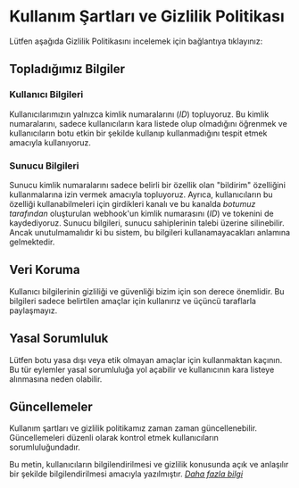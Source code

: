 # Kullanım Şartları ve Gizlilik Politikası
Lütfen aşağıda Gizlilik Politikasını incelemek için bağlantıya tıklayınız:

## Topladığımız Bilgiler
### Kullanıcı Bilgileri
Kullanıcılarımızın yalnızca kimlik numaralarını (*ID*) topluyoruz. Bu kimlik numaralarını, sadece kullanıcıların kara listede olup olmadığını öğrenmek ve kullanıcıların botu etkin bir şekilde kullanıp kullanmadığını tespit etmek amacıyla kullanıyoruz.

### Sunucu Bilgileri
Sunucu kimlik numaralarını sadece belirli bir özellik olan "bildirim" özelliğini kullanmalarına izin vermek amacıyla topluyoruz. Ayrıca, kullanıcıların bu özelliği kullanabilmeleri için girdikleri kanalı ve bu kanalda *botumuz tarafından* oluşturulan webhook'un kimlik numarasını (*ID*) ve tokenini de kaydediyoruz. Sunucu bilgileri, sunucu sahiplerinin talebi üzerine silinebilir. Ancak unutulmamalıdır ki bu sistem, bu bilgileri kullanamayacakları anlamına gelmektedir.

## Veri Koruma
Kullanıcı bilgilerinin gizliliği ve güvenliği bizim için son derece önemlidir. Bu bilgileri sadece belirtilen amaçlar için kullanırız ve üçüncü taraflarla paylaşmayız.

## Yasal Sorumluluk
Lütfen botu yasa dışı veya etik olmayan amaçlar için kullanmaktan kaçının. Bu tür eylemler yasal sorumluluğa yol açabilir ve kullanıcının kara listeye alınmasına neden olabilir.

## Güncellemeler
Kullanım şartları ve gizlilik politikamız zaman zaman güncellenebilir. Güncellemeleri düzenli olarak kontrol etmek kullanıcıların sorumluluğundadır.

Bu metin, kullanıcıların bilgilendirilmesi ve gizlilik konusunda açık ve anlaşılır bir şekilde bilgilendirilmesi amacıyla yazılmıştır. [*Daha fazla bilgi*](https://discord.gg/2tdt3AprF9)
